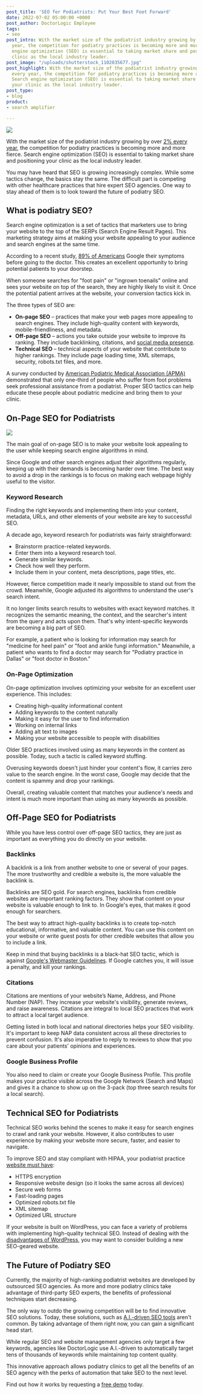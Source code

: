 ```yaml
---
post_title: 'SEO for Podiatrists: Put Your Best Foot Forward'
date: 2022-07-02 05:00:00 +0000
post_author: DoctorLogic Employee
tags:
- seo
post_intro: With the market size of the podiatrist industry growing by over 2% every
  year, the competition for podiatry practices is becoming more and more fierce. Search
  engine optimization (SEO) is essential to taking market share and positioning your
  clinic as the local industry leader.
post_image: "/uploads/shutterstock_1102035677.jpg"
post_highlight: With the market size of the podiatrist industry growing by over 2%
  every year, the competition for podiatry practices is becoming more and more fierce.
  Search engine optimization (SEO) is essential to taking market share and positioning
  your clinic as the local industry leader.
post_type:
- blog
product:
- search amplifier

---
```

![](/uploads/shutterstock_1408206383.jpg)

With the market size of the podiatrist industry growing by over [2% every year](https://www.ibisworld.com/industry-statistics/market-size/podiatrists-united-states/#:\~:text=The%20market%20size%20of%20the%20Podiatrists%20industry%20is%20expected%20to,average%20between%202017%20and%202022.), the competition for podiatry practices is becoming more and more fierce. Search engine optimization (SEO) is essential to taking market share and positioning your clinic as the local industry leader.

You may have heard that SEO is growing increasingly complex. While some tactics change, the basics stay the same. The difficult part is competing with other healthcare practices that hire expert SEO agencies. One way to stay ahead of them is to look toward the future of podiatry SEO.

## **What is podiatry SEO?**

Search engine optimization is a set of tactics that marketers use to bring your website to the top of the SERPs (Search Engine Result Pages). This marketing strategy aims at making your website appealing to your audience and search engines at the same time.

According to a recent study, [89% of Americans](https://eligibility.com/medicare/states-most-googled-medical-symptom) Google their symptoms before going to the doctor. This creates an excellent opportunity to bring potential patients to your doorstep.

When someone searches for "foot pain" or "ingrown toenails" online and sees your website on top of the search, they are highly likely to visit it. Once the potential patient arrives at the website, your conversion tactics kick in.

The three types of SEO are:

* **On-page SEO** – practices that make your web pages more appealing to search engines. They include high-quality content with keywords, mobile-friendliness, and metadata.
* **Off-page SEO** – actions you take outside your website to improve its ranking. They include backlinking, citations, and [social media presence](https://doctorlogic.com/blog/how-to-improve-your-social-media-presence.html).
* **Technical SEO** – technical aspects of your website that contribute to higher rankings. They include page loading time, XML sitemaps, security, robots.txt files, and more.

A survey conducted by [American Podiatric Medical Association (APMA)](https://www.prnewswire.com/news-releases/new-survey-reveals-majority-of-americans-suffer-from-foot-pain-259775741.html) demonstrated that only one-third of people who suffer from foot problems seek professional assistance from a podiatrist. Proper SEO tactics can help educate these people about podiatric medicine and bring them to your clinic.

## **On-Page SEO for Podiatrists**

![](/uploads/shutterstock_1094519330.jpg)

The main goal of on-page SEO is to make your website look appealing to the user while keeping search engine algorithms in mind.

Since Google and other search engines adjust their algorithms regularly, keeping up with their demands is becoming harder over time. The best way to avoid a drop in the rankings is to focus on making each webpage highly useful to the visitor.

### **Keyword Research**

Finding the right keywords and implementing them into your content, metadata, URLs, and other elements of your website are key to successful SEO.

A decade ago, keyword research for podiatrists was fairly straightforward:

* Brainstorm practice-related keywords.
* Enter them into a keyword research tool.
* Generate similar keywords.
* Check how well they perform.
* Include them in your content, meta descriptions, page titles, etc.

However, fierce competition made it nearly impossible to stand out from the crowd. Meanwhile, Google adjusted its algorithms to understand the user's search intent.

It no longer limits search results to websites with exact keyword matches. It recognizes the semantic meaning, the context, and the searcher's intent from the query and acts upon them. That's why intent-specific keywords are becoming a big part of SEO.

For example, a patient who is looking for information may search for "medicine for heel pain" or "foot and ankle fungi information." Meanwhile, a patient who wants to find a doctor may search for "Podiatry practice in Dallas" or "foot doctor in Boston."

### **On-Page Optimization**

On-page optimization involves optimizing your website for an excellent user experience. This includes:

* Creating high-quality informational content
* Adding keywords to the content naturally
* Making it easy for the user to find information
* Working on internal links
* Adding alt text to images
* Making your website accessible to people with disabilities

Older SEO practices involved using as many keywords in the content as possible. Today, such a tactic is called keyword stuffing.

Overusing keywords doesn't just hinder your content's flow, it carries zero value to the search engine. In the worst case, Google may decide that the content is spammy and drop your rankings.

Overall, creating valuable content that matches your audience's needs and intent is much more important than using as many keywords as possible.

## **Off-Page SEO for Podiatrists**

While you have less control over off-page SEO tactics, they are just as important as everything you do directly on your website.

### **Backlinks**

A backlink is a link from another website to one or several of your pages. The more trustworthy and credible a website is, the more valuable the backlink is.

Backlinks are SEO gold. For search engines, backlinks from credible websites are important ranking factors. They show that content on your website is valuable enough to link to. In Google's eyes, that makes it good enough for searchers.

The best way to attract high-quality backlinks is to create top-notch educational, informative, and valuable content. You can use this content on your website or write guest posts for other credible websites that allow you to include a link.

Keep in mind that buying backlinks is a black-hat SEO tactic, which is against [Google's Webmaster Guidelines](https://developers.google.com/search/docs/advanced/guidelines/link-schemes?visit_id=637909628836512077-206279832&rd=1). If Google catches you, it will issue a penalty, and kill your rankings.

### **Citations**

Citations are mentions of your website’s Name, Address, and Phone Number (NAP). They increase your website's visibility, generate reviews, and raise awareness. Citations are integral to local SEO practices that work to attract a local target audience.

Getting listed in both local and national directories helps your SEO visibility. It's important to keep NAP data consistent across all these directories to prevent confusion. It's also imperative to reply to reviews to show that you care about your patients' opinions and experiences.

### **Google Business Profile**

You also need to claim or create your Google Business Profile. This profile makes your practice visible across the Google Network (Search and Maps) and gives it a chance to show up on the 3-pack (top three search results for a local search).

## **Technical SEO for Podiatrists**

Technical SEO works behind the scenes to make it easy for search engines to crawl and rank your website. However, it also contributes to user experience by making your website more secure, faster, and easier to navigate.

To improve SEO and stay compliant with HIPAA, your podiatrist practice [website must have](https://doctorlogic.com/blog/medical-website-must-have.html):

* HTTPS encryption
* Responsive website design (so it looks the same across all devices)
* Secure web forms
* Fast-loading pages
* Optimized robots.txt file
* XML sitemap
* Optimized URL structure

If your website is built on WordPress, you can face a variety of problems with implementing high-quality technical SEO. Instead of dealing with the [disadvantages of WordPress](https://doctorlogic.com/blog/disadvantages-of-wordpress.html), you may want to consider building a new SEO-geared website.

## **The Future of Podiatry SEO**

Currently, the majority of high-ranking podiatrist websites are developed by outsourced SEO agencies. As more and more podiatry clinics take advantage of third-party SEO experts, the benefits of professional techniques start decreasing.

The only way to outdo the growing competition will be to find innovative SEO solutions. Today, these solutions, such as [A.I.-driven SEO tools](https://doctorlogic.com/medical-seo-search-amplifier) aren't common. By taking advantage of them right now, you can gain a significant head start.

While regular SEO and website management agencies only target a few keywords, agencies like DoctorLogic use A.I.-driven to automatically target tens of thousands of keywords while maintaining top content quality.

This innovative approach allows podiatry clinics to get all the benefits of an SEO agency with the perks of automation that take SEO to the next level.

Find out how it works by requesting a [free demo](https://growth.doctorlogic.com/get-a-demo) today.
